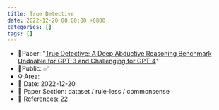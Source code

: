 ```yaml
---
title: True Detective
date: 2022-12-20 00:00:00 +0800
categories: []
tags: []
---
```


- 📙Paper: "[True Detective: A Deep Abductive Reasoning Benchmark Undoable for GPT-3 and Challenging for GPT-4](https://www.semanticscholar.org/paper/True-Detective%3A-A-Deep-Abductive-Reasoning-Undoable-Del-Fishel/256ef1f8d0ea2982cc50d3e85e5f1b4920f037fe)"
- 🔑Public: ✅
- ⚲ Area: 
- 📅 Date: 2022-12-20
- 🔎 Paper Section: dataset / rule-less / commonsense
- 📝 References: 22
